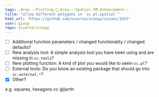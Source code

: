 ```yaml
---
tags: ,Area---Plotting-🌺,Area-–-Spatial-🗺,Enhancement-✨
title: "allow different polygons in `sc.pl.spatial`"
html_url: "https://github.com/scverse/scanpy/issues/1653"
user: giovp
repo: scverse/scanpy
---
```


<!-- What kind of feature would you like to request? -->
- [ ] Additional function parameters / changed functionality / changed defaults?
- [ ] New analysis tool: A simple analysis tool you have been using and are missing in `sc.tools`?
- [ ] New plotting function: A kind of plot you would like to seein `sc.pl`?
- [ ] External tools: Do you know an existing package that should go into `sc.external.*`?
- [x] Other?

<!-- Please describe your wishes below: -->
e.g. squares, hexagons cc @jwrth
